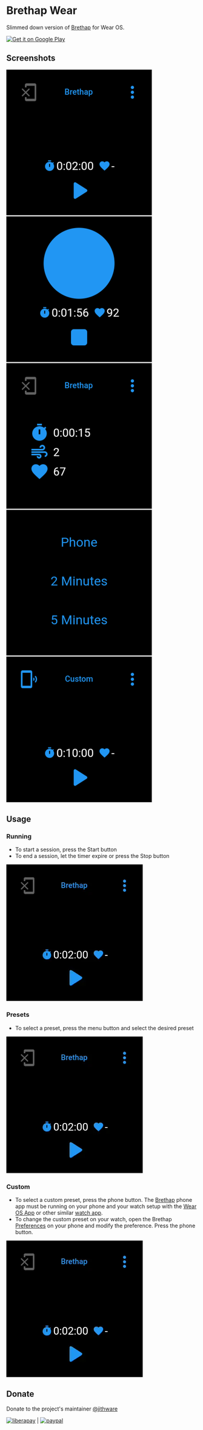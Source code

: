 # Brethap Wear

Slimmed down version of [Brethap](https://github.com/jithware/brethap) for Wear OS.

[<img src="https://play.google.com/intl/en_us/badges/images/generic/en-play-badge.png"
     alt="Get it on Google Play"
     height="80">](https://play.google.com/store/apps/details?id=com.jithware.brethap)


## Screenshots

![home](fastlane/metadata/android/en-US/images/wearScreenshots/1_home.png)
![inhale](fastlane/metadata/android/en-US/images/wearScreenshots/2_inhale.png)
![duration](fastlane/metadata/android/en-US/images/wearScreenshots/3_duration.png)
![preset](fastlane/metadata/android/en-US/images/wearScreenshots/4_preset.png)
![custom](fastlane/metadata/android/en-US/images/wearScreenshots/5_custom.png)

## Usage

### Running
* To start a session, press the Start button
* To end a session, let the timer expire or press the Stop button

[<img src="./screenshots/android/running.webp"
     alt="Running">](./screenshots/android/running.webp)

### Presets
* To select a preset, press the menu button and select the desired preset

[<img src="./screenshots/android/presets.webp"
     alt="Presets">](./screenshots/android/presets.webp)

### Custom
* To select a custom preset, press the phone button. The [Brethap](https://github.com/jithware/brethap#readme) phone app must be running on your phone and your watch setup with the [Wear OS App](https://support.google.com/wearos/answer/6056630) or other similar [watch app](https://play.google.com/store/apps/details?id=com.google.android.apps.wear.companion).
* To change the custom preset on your watch, open the Brethap [Preferences](https://github.com/jithware/brethap#preferences) on your phone and modify the preference. Press the phone button.

[<img src="./screenshots/android/custom.webp"
     alt="Custom">](./screenshots/android/custom.webp)


## Donate

Donate to the project's maintainer [@jithware](https://github.com/jithware)

[![liberapay](https://liberapay.com/assets/widgets/donate.svg)](https://liberapay.com/jithware/donate) | [![paypal](https://www.paypalobjects.com/en_US/i/btn/btn_donate_SM.gif)](https://www.paypal.com/donate/?hosted_button_id=2ZFSMQ8DGQVFS)
